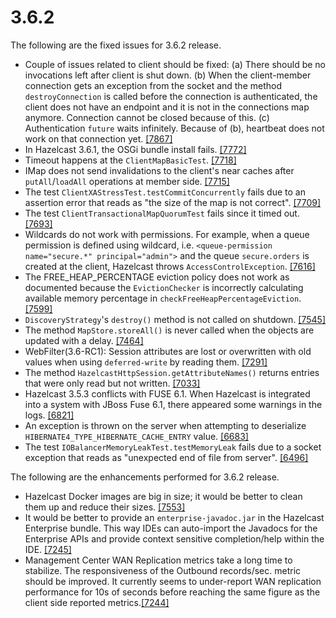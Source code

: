 
# 3.6.2

The following are the fixed issues for 3.6.2 release.

- Couple of issues related to client should be fixed: (a) There should be no invocations left after client is shut down. (b) When the client-member connection gets an exception from the socket and the method `destroyConnection` is called before the connection is authenticated, the client does not have an endpoint and it is not in the connections map anymore. Connection cannot be closed because of this. (c) Authentication `future` waits infinitely. Because of (b), heartbeat does not work on that connection yet. <a href="https://github.com/hazelcast/hazelcast/pull/7867" target="_blank">[7867]</a>
- In Hazelcast 3.6.1, the OSGi bundle install fails. <a href="https://github.com/hazelcast/hazelcast/issues/7772" target="_blank">[7772]</a>
- Timeout happens at the `ClientMapBasicTest`. <a href="https://github.com/hazelcast/hazelcast/issues/7718" target="_blank">[7718]</a>
- IMap does not send invalidations to the client's near caches after `putAll`/`loadAll` operations at member side. <a href="https://github.com/hazelcast/hazelcast/issues/7715" target="_blank">[7715]</a>
- The test `ClientXAStressTest.testCommitConcurrently` fails due to an assertion error that reads as "the size of the map is not correct". <a href="https://github.com/hazelcast/hazelcast/issues/7709" target="_blank">[7709]</a>
- The test `ClientTransactionalMapQuorumTest` fails since it timed out. <a href="https://github.com/hazelcast/hazelcast/issues/7693" target="_blank">[7693]</a>
- Wildcards do not work with permissions. For example, when a queue permission is defined using wildcard, i.e. `<queue-permission name="secure.*" principal="admin">` and the queue `secure.orders` is created at the client, Hazelcast throws `AccessControlException`. <a href="https://github.com/hazelcast/hazelcast/issues/7616" target="_blank">[7616]</a>
- The FREE_HEAP_PERCENTAGE eviction policy does not work as documented because the `EvictionChecker` is incorrectly calculating available memory percentage in `checkFreeHeapPercentageEviction`. <a href="https://github.com/hazelcast/hazelcast/issues/7599" target="_blank">[7599]</a>
- `DiscoveryStrategy`'s `destroy()` method is not called on shutdown. <a href="https://github.com/hazelcast/hazelcast/issues/7545" target="_blank">[7545]</a>
- The method `MapStore.storeAll()` is never called when the objects are updated with a delay. <a href="https://github.com/hazelcast/hazelcast/issues/7464" target="_blank">[7464]</a>
- WebFilter(3.6-RC1): Session attributes are lost or overwritten with old values when using `deferred-write` by reading them. <a href="https://github.com/hazelcast/hazelcast/issues/7291" target="_blank">[7291]</a>
- The method `HazelcastHttpSession.getAttributeNames()` returns entries that were only read but not written. <a href="https://github.com/hazelcast/hazelcast/issues/7033" target="_blank">[7033]</a>
- Hazelcast 3.5.3 conflicts with FUSE 6.1. When Hazelcast is integrated into a system with JBoss Fuse 6.1, there appeared some warnings in the logs. <a href="https://github.com/hazelcast/hazelcast/issues/6821" target="_blank">[6821]</a>
- An exception is thrown on the server when attempting to deserialize `HIBERNATE4_TYPE_HIBERNATE_CACHE_ENTRY` value. <a href="https://github.com/hazelcast/hazelcast/issues/6683" target="_blank">[6683]</a>
- The test `IOBalancerMemoryLeakTest.testMemoryLeak` fails due to a socket exception that reads as "unexpected end of file from server".  <a href="https://github.com/hazelcast/hazelcast/issues/6496" target="_blank">[6496]</a>


The following are the enhancements performed for 3.6.2 release.

- Hazelcast Docker images are big in size; it would be better to clean them up and reduce their sizes. <a href="https://github.com/hazelcast/hazelcast/issues/7553" target="_blank">[7553]</a>
- It would be better to provide an `enterprise-javadoc.jar` in the Hazelcast Enterprise bundle. This way IDEs can auto-import the Javadocs for the Enterprise APIs and provide context sensitive completion/help within the IDE. <a href="https://github.com/hazelcast/hazelcast/issues/7245" target="_blank">[7245]</a>
- Management Center WAN Replication metrics take a long time to stabilize. The responsiveness of the Outbound records/sec. metric should be improved. It currently seems to under-report WAN replication performance for 10s of seconds before reaching the same figure as the client side reported metrics.<a href="https://github.com/hazelcast/hazelcast/issues/7244" target="_blank">[7244]</a>
